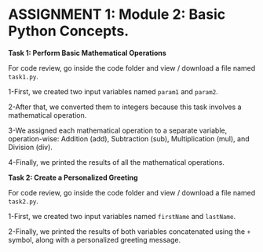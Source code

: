 # ASSIGNMENT 1: Module 2: Basic Python Concepts.

**Task 1: Perform Basic Mathematical Operations**

For code review, go inside the code folder and view / download a file named `task1.py`.

1-First, we created two input variables named `param1` and `param2`.

2-After that, we converted them to integers because this task involves a mathematical operation.

3-We assigned each mathematical operation to a separate variable, operation-wise: Addition (add), Subtraction (sub), Multiplication (mul), and Division (div).

4-Finally, we printed the results of all the mathematical operations.

**Task 2: Create a Personalized Greeting**

For code review, go inside the code folder and view / download a file named `task2.py`.

1-First, we created two input variables named `firstName` and `lastName`.

2-Finally, we printed the results of both variables concatenated using the `+` symbol, along with a personalized greeting message.

